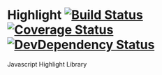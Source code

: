 # Highlight [![Build Status](https://travis-ci.org/NovaeWorkshop/Highlight.svg)](https://travis-ci.org/NovaeWorkshop/Highlight) [![Coverage Status](https://coveralls.io/repos/NovaeWorkshop/Highlight/badge.svg?branch=master&service=github)](https://coveralls.io/github/NovaeWorkshop/Highlight?branch=master) [![DevDependency Status](https://img.shields.io/david/dev/NovaeWorkshop/Highlight.svg)](https://david-dm.org/NovaeWorkshop/Highlight#info=devDependencies)
Javascript Highlight Library
